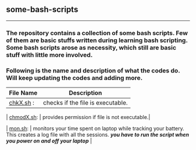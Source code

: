 ## some-bash-scripts

----

### The repository contains a collection of some bash scripts. Few of them are basic stuffs written during learning bash scripting. Some bash scripts arose as necessity, which still are basic stuff with little more involved. 

### Following is the name and description of what the codes do. Will keep updating the codes and adding more. 


| File Name        | Description           | 
| ------------- |:-------------:| 
| [chkX.sh](https://github.com/Ravieroy/some-bash-scripts/blob/main/Utilities/chkX.sh) : | checks if the file is executable. | 

| [chmodX.sh](https://github.com/Ravieroy/some-bash-scripts/blob/main/Utilities/chmodX.sh): | provides permission if file is not executable.|  

| [mon.sh](https://github.com/Ravieroy/some-bash-scripts/blob/main/Utilities/mon.sh): | monitors your time spent on laptop while tracking your battery. This creates a log file with all the sessions. ***you have to run the script when you power on and off your laptop*** |  




